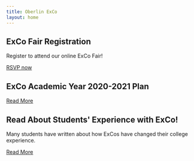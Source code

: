 ```yaml
---
title: Oberlin ExCo
layout: home
---
```

## ExCo Fair Registration

Register to attend our online ExCo Fair!

<a href="/rsvp" class="primary-btn about-btn">RSVP now</a>

## ExCo Academic Year 2020-2021 Plan

<a href="/plan" class="primary-btn about-btn">Read More</a>

## Read About Students' Experience with ExCo!

Many students have written about how ExCos have changed their college experience.

<a href="/resources/readmore" class="primary-btn about-btn">Read More</a>
